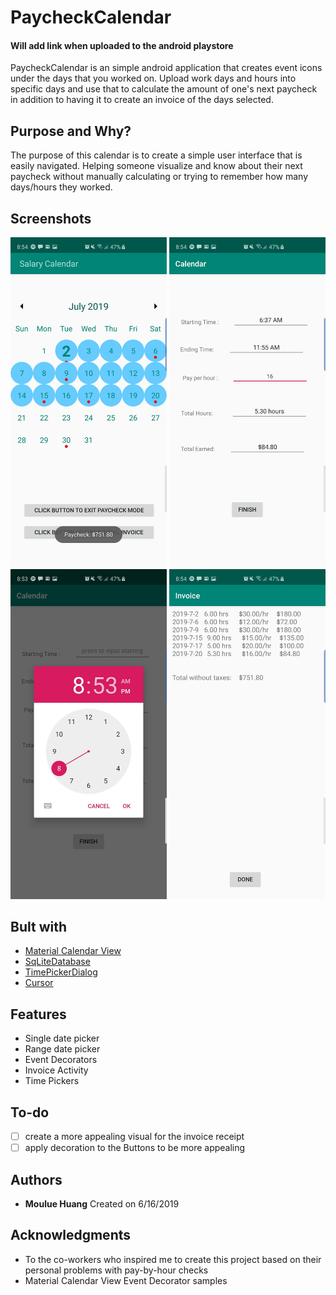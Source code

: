 # PaycheckCalendar

#### Will add link when uploaded to the android playstore

PaycheckCalendar is an simple android application that creates event icons under the days that you worked on.
Upload work days and hours into specific days and use that to calculate the amount of one's next paycheck in addition to having it to create an invoice of the days selected.

## Purpose and Why?

The purpose of this calendar is to create a simple user interface that is easily navigated. 
Helping someone visualize and know about their next paycheck without manually calculating 
or trying to remember how many days/hours they worked.

## Screenshots
<p float="left">
  <img src="images/cal1.jpg" width = "250" > 
  <img src="images/cal2.jpg" width = "250" >
  <img src="images/cal3.jpg" width = "250" >
  <img src="images/cal4.jpg" width = "250" >
</p>


## Bult with

* [Material Calendar View](https://github.com/Applandeo/Material-Calendar-View])
* [SqLiteDatabase](https://developer.android.com/reference/android/database/sqlite/SQLiteDatabase)
* [TimePickerDialog](https://developer.android.com/reference/android/app/TimePickerDialog)
* [Cursor](https://developer.android.com/reference/android/database/Cursor)

## Features
* Single date picker
* Range date picker
* Event Decorators
* Invoice Activity
* Time Pickers

## To-do
- [ ] create a more appealing visual for the invoice receipt
- [ ] apply decoration to the Buttons to be more appealing

## Authors
* **Moulue Huang** Created on 6/16/2019

## Acknowledgments
* To the co-workers who inspired me to create this project based on their personal problems with pay-by-hour checks
* Material Calendar View Event Decorator samples
